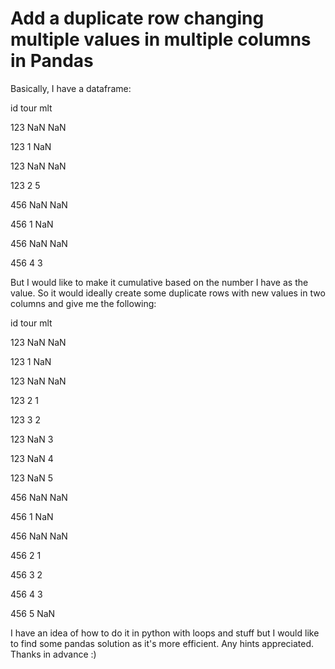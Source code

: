 
# Add a duplicate row changing multiple values in multiple columns in Pandas

Basically, I have a dataframe:




id
tour
mlt




123
NaN
NaN


123
1
NaN


123
NaN
NaN


123
2
5


456
NaN
NaN


456
1
NaN


456
NaN
NaN


456
4
3




But I would like to make it cumulative based on the number I have as the value. So it would ideally create some duplicate rows with new values in two columns and give me the following:




id
tour
mlt




123
NaN
NaN


123
1
NaN


123
NaN
NaN


123
2
1


123
3
2


123
NaN
3


123
NaN
4


123
NaN
5


456
NaN
NaN


456
1
NaN


456
NaN
NaN


456
2
1


456
3
2


456
4
3


456
5
NaN




I have an idea of how to do it in python with loops and stuff but I would like to find some pandas solution as it's more efficient.
Any hints appreciated.
Thanks in advance :)

        